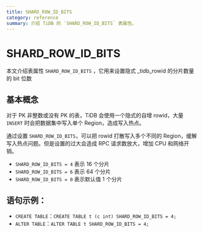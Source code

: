 ```yaml
---
title: SHARD_ROW_ID_BITS
category: reference
summary: 介绍 TiDB 的 `SHARD_ROW_ID_BITS` 表属性。
---
```


# SHARD_ROW_ID_BITS

本文介绍表属性 `SHARD_ROW_ID_BITS` ，它用来设置隐式 _tidb_rowid 的分片数量的 bit 位数	

## 基本概念

对于 PK 非整数或没有 PK 的表，TiDB 会使用一个隐式的自增 rowid，大量 `INSERT` 时会把数据集中写入单个 Region，造成写入热点。

通过设置 `SHARD_ROW_ID_BITS`，可以把 rowid 打散写入多个不同的 Region，缓解写入热点问题。但是设置的过大会造成 RPC 请求数放大，增加 CPU 和网络开销。

- `SHARD_ROW_ID_BITS = 4` 表示 16 个分片
- `SHARD_ROW_ID_BITS = 6` 表示 64 个分片
- `SHARD_ROW_ID_BITS = 0` 表示默认值 1 个分片

## 语句示例：

- `CREATE TABLE`：`CREATE TABLE t (c int) SHARD_ROW_ID_BITS = 4;`
- `ALTER TABLE`：`ALTER TABLE t SHARD_ROW_ID_BITS = 4;`
